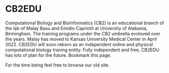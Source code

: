 # CB2EDU

Computational Biology and Bioinformatics (CB2) is an educational branch of the lab of Malay Basu and Emidio Capriotti at Universtiy of Alabama, Birmingham. The training programs under the CB2 umbrella evoloved over the years. Malay has moved to Kansas University Medical Center in April 2022. CB2EDU will soon reborn as an independent online and physical computational biology traning entity. Fully independent and free, CB2EDU has lots of plan for the future. Bookmark this page.

For the time being feel free to browse our old site. 
